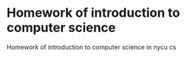 # Homework of introduction to computer science
 Homework of introduction to computer science in nycu cs
